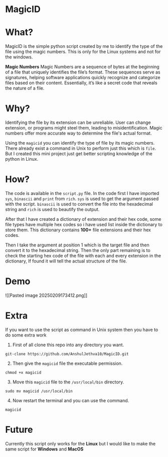 # MagicID
# What?
MagicID is the simple python script created by me to identify the type of the file using the magic numbers. This is only for the Linux systems and not for the windows.

**Magic Numbers**
Magic Numbers are a sequence of bytes at the beginning of a file that uniquely identifies the file’s format. These sequences serve as signatures, helping software applications quickly recognize and categorize files based on their content. Essentially, it’s like a secret code that reveals the nature of a file.

# Why?
Identifying the file by its extension can be unreliable. User can change extension, or programs might steel them, leading to misidentification. Magic numbers offer more accurate way to determine the file's actual format. 

Using the `magicid` you can identify the type of file by its magic numbers. There already exist a command in Unix to perform just this which is `file`. But I created this mini project just get better scripting knowledge of the python in Linux. 

# How?
The code is available in the `script.py` file. In the code first I have imported `sys`, `binascii` and `print` from `rich`. `sys` is used to get the argument passed with the script. `binascii` is used to convert the file into the hexadecimal string and `rich` is used to beautify the output.

After that I have created a dictionary of extension and their hex code, some file types have multiple hex codes so i have used list inside the dictionary to store them. This dictionary contains **100+** file extensions and their hex codes.

Then I take the argument at position 1 which is the target file and then convert it to the hexadecimal string. Then the only part remaining is to check the starting hex code of the file with each and every extension in the dictionary, If found it will tell the actual structure of the file. 

# Demo
![[Pasted image 20250209173412.png]]

# Extra
If you want to use the script as command in Unix system then you have to do some extra work
1. First of all clone this repo into any directory you want.
```
git-clone https://github.com/AnshulJethva10/MagicID.git
```
2. Then give the `magicid` file the executable permission.
```
chmod +x magicid
```
3. Move this `magicid` file to the `/usr/local/bin` directory.
```
sudo mv magicid /usr/local/bin 
```
4. Now restart the terminal and you can use the command.
```
magicid
```

# Future
Currently this script only works for the **Linux** but I would like to make the same script for **Windows** and **MacOS**


